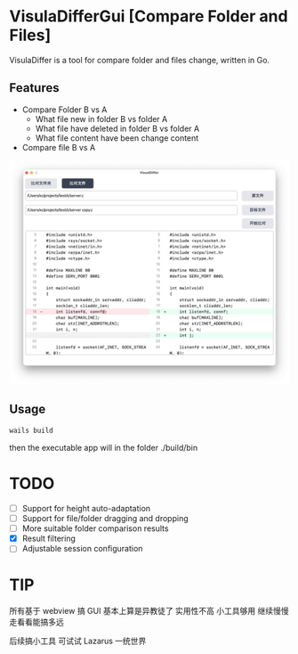 # VisulaDifferGui [Compare Folder and Files]

VisulaDiffer is a tool for compare folder and files change, written in Go.

## Features

- Compare Folder B vs A
  + What file new in folder B vs folder A
  + What file have deleted in folder B vs folder A
  + What file content have been change content
- Compare file B vs A

![Screenshot](<Screenshot.jpg>)

## Usage

```sh
wails build
```

then the executable app will in the folder ./build/bin



# TODO

- [ ] Support for height auto-adaptation
- [ ] Support for file/folder dragging and dropping
- [ ] More suitable folder comparison results
- [x] Result filtering
- [ ] Adjustable session configuration

# TIP

所有基于 webview 搞 GUI 基本上算是异教徒了 实用性不高 小工具够用 继续慢慢走看看能搞多远 

后续搞小工具 可试试 Lazarus 一统世界